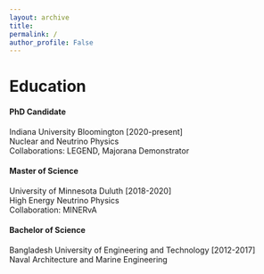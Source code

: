 ```yaml
---
layout: archive
title: 
permalink: /
author_profile: False
---
```

# Education
#### PhD Candidate
Indiana University Bloomington [2020-present]\
Nuclear and Neutrino Physics\
Collaborations: LEGEND, Majorana Demonstrator

#### Master of Science
University of Minnesota Duluth [2018-2020]\
High Energy Neutrino Physics\
Collaboration: MINERvA

#### Bachelor of Science
Bangladesh University of Engineering and Technology [2012-2017]\
Naval Architecture and Marine Engineering
